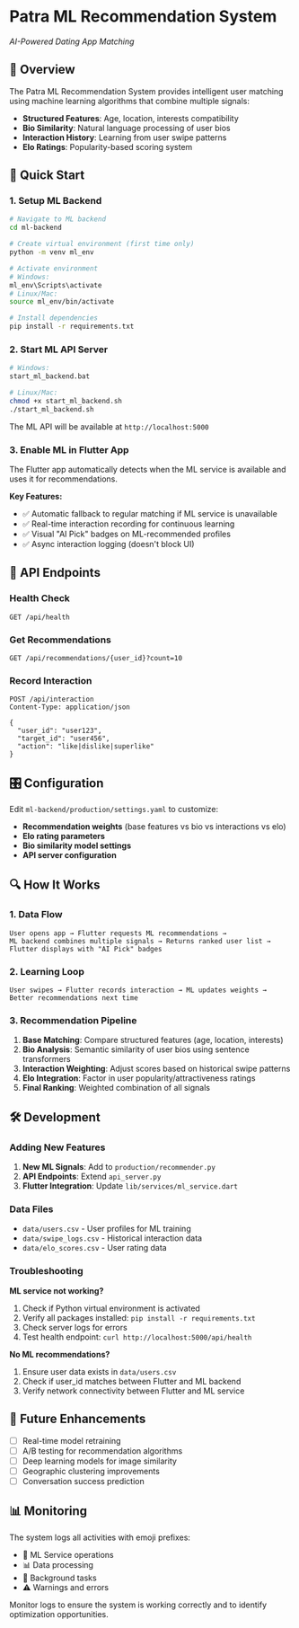 # Patra ML Recommendation System
*AI-Powered Dating App Matching*

## 🎯 Overview

The Patra ML Recommendation System provides intelligent user matching using machine learning algorithms that combine multiple signals:

- **Structured Features**: Age, location, interests compatibility
- **Bio Similarity**: Natural language processing of user bios
- **Interaction History**: Learning from user swipe patterns  
- **Elo Ratings**: Popularity-based scoring system

## 🚀 Quick Start

### 1. Setup ML Backend

```bash
# Navigate to ML backend
cd ml-backend

# Create virtual environment (first time only)
python -m venv ml_env

# Activate environment
# Windows:
ml_env\Scripts\activate
# Linux/Mac:
source ml_env/bin/activate

# Install dependencies
pip install -r requirements.txt
```

### 2. Start ML API Server

```bash
# Windows:
start_ml_backend.bat

# Linux/Mac:
chmod +x start_ml_backend.sh
./start_ml_backend.sh
```

The ML API will be available at `http://localhost:5000`

### 3. Enable ML in Flutter App

The Flutter app automatically detects when the ML service is available and uses it for recommendations.

**Key Features:**
- ✅ Automatic fallback to regular matching if ML service is unavailable
- ✅ Real-time interaction recording for continuous learning
- ✅ Visual "AI Pick" badges on ML-recommended profiles
- ✅ Async interaction logging (doesn't block UI)

## 📡 API Endpoints

### Health Check
```http
GET /api/health
```

### Get Recommendations  
```http
GET /api/recommendations/{user_id}?count=10
```

### Record Interaction
```http
POST /api/interaction
Content-Type: application/json

{
  "user_id": "user123",
  "target_id": "user456", 
  "action": "like|dislike|superlike"
}
```

## 🎛️ Configuration

Edit `ml-backend/production/settings.yaml` to customize:

- **Recommendation weights** (base features vs bio vs interactions vs elo)
- **Elo rating parameters**
- **Bio similarity model settings**
- **API server configuration**

## 🔍 How It Works

### 1. Data Flow
```
User opens app → Flutter requests ML recommendations → 
ML backend combines multiple signals → Returns ranked user list →
Flutter displays with "AI Pick" badges
```

### 2. Learning Loop
```
User swipes → Flutter records interaction → ML updates weights →
Better recommendations next time
```

### 3. Recommendation Pipeline
1. **Base Matching**: Compare structured features (age, location, interests)
2. **Bio Analysis**: Semantic similarity of user bios using sentence transformers
3. **Interaction Weighting**: Adjust scores based on historical swipe patterns
4. **Elo Integration**: Factor in user popularity/attractiveness ratings
5. **Final Ranking**: Weighted combination of all signals

## 🛠️ Development

### Adding New Features

1. **New ML Signals**: Add to `production/recommender.py`
2. **API Endpoints**: Extend `api_server.py`
3. **Flutter Integration**: Update `lib/services/ml_service.dart`

### Data Files

- `data/users.csv` - User profiles for ML training
- `data/swipe_logs.csv` - Historical interaction data
- `data/elo_scores.csv` - User rating data

### Troubleshooting

**ML service not working?**
1. Check if Python virtual environment is activated
2. Verify all packages installed: `pip install -r requirements.txt`
3. Check server logs for errors
4. Test health endpoint: `curl http://localhost:5000/api/health`

**No ML recommendations?**
1. Ensure user data exists in `data/users.csv`
2. Check if user_id matches between Flutter and ML backend
3. Verify network connectivity between Flutter and ML service

## 🔮 Future Enhancements

- [ ] Real-time model retraining
- [ ] A/B testing for recommendation algorithms
- [ ] Deep learning models for image similarity
- [ ] Geographic clustering improvements
- [ ] Conversation success prediction

## 📊 Monitoring

The system logs all activities with emoji prefixes:
- 🤖 ML Service operations
- 📊 Data processing
- 🔄 Background tasks
- ⚠️ Warnings and errors

Monitor logs to ensure the system is working correctly and to identify optimization opportunities.